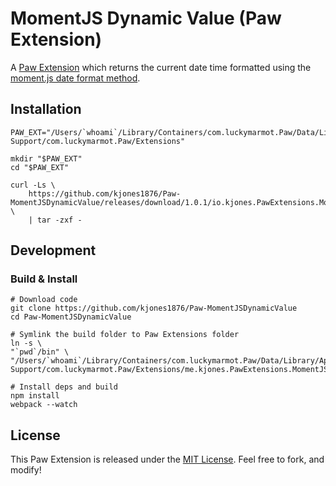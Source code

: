 # MomentJS Dynamic Value (Paw Extension)

A [Paw Extension](http://luckymarmot.com/paw/extensions/) which returns the current date time formatted using the [moment.js date format method](http://momentjs.com/docs/#/parsing/string-format/). 

## Installation

```
PAW_EXT="/Users/`whoami`/Library/Containers/com.luckymarmot.Paw/Data/Library/Application Support/com.luckymarmot.Paw/Extensions"

mkdir "$PAW_EXT"
cd "$PAW_EXT"

curl -Ls \
	https://github.com/kjones1876/Paw-MomentJSDynamicValue/releases/download/1.0.1/io.kjones.PawExtensions.MomentJSDynamicValue.tar.gz \
	| tar -zxf -

```

## Development

### Build & Install

```
# Download code
git clone https://github.com/kjones1876/Paw-MomentJSDynamicValue
cd Paw-MomentJSDynamicValue

# Symlink the build folder to Paw Extensions folder
ln -s \
"`pwd`/bin" \
"/Users/`whoami`/Library/Containers/com.luckymarmot.Paw/Data/Library/Application Support/com.luckymarmot.Paw/Extensions/me.kjones.PawExtensions.MomentJSDynamicValue"

# Install deps and build
npm install
webpack --watch
```

## License

This Paw Extension is released under the [MIT License](LICENSE). Feel free to fork, and modify!